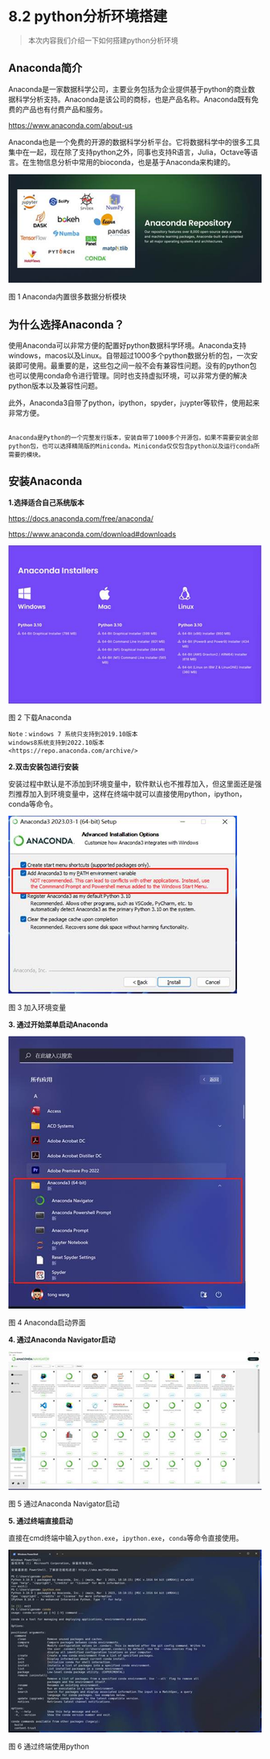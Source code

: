# 8.2 python分析环境搭建

> 本次内容我们介绍一下如何搭建python分析环境

##  Anaconda简介

Anaconda是一家数据科学公司，主要业务包括为企业提供基于python的商业数据科学分析支持。Anaconda是该公司的商标，也是产品名称。Anaconda既有免费的产品也有付费产品和服务。

<https://www.anaconda.com/about-us>

Anaconda也是一个免费的开源的数据科学分析平台。它将数据科学中的很多工具集中在一起，现在除了支持python之外，同事也支持R语言，Julia，Octave等语言。在生物信息分析中常用的bioconda，也是基于Anaconda来构建的。

![img](./a2.assets/clip_image002.jpg)

图 1 Anaconda内置很多数据分析模块

## 为什么选择Anaconda？

使用Anaconda可以非常方便的配置好python数据科学环境。Anaconda支持windows，macos以及Linux。自带超过1000多个python数据分析的包，一次安装即可使用。最重要的是，这些包之间一般不会有兼容性问题。没有的python包也可以使用conda命令进行管理。同时也支持虚拟环境，可以非常方便的解决python版本以及兼容性问题。

此外，Anaconda3自带了python，ipython，spyder，juypter等软件，使用起来非常方便。

```{note}

Anaconda是Python的一个完整发行版本，安装自带了1000多个开源包，如果不需要安装全部python包，也可以选择精简版的Miniconda。Miniconda仅仅包含python以及运行conda所需要的模块。
```



## 安装Anaconda

**1.选择适合自己系统版本**

<https://docs.anaconda.com/free/anaconda/>

<https://www.anaconda.com/download#downloads>

 

![图形用户界面, 文本  描述已自动生成](./a2.assets/clip_image004.jpg)

图 2 下载Anaconda

```{note}
Note：windows 7 系统只支持到2019.10版本
windows8系统支持到2022.10版本
<https://repo.anaconda.com/archive/>
```



 **2.双击安装包进行安装**

安装过程中默认是不添加到环境变量中，软件默认也不推荐加入，但这里面还是强烈推荐加入到环境变量中，这样在终端中就可以直接使用python，ipython，conda等命令。

![图形用户界面, 文本, 应用程序, 电子邮件  描述已自动生成](./a2.assets/clip_image006.jpg)

图 3 加入环境变量

 

**3. 通过开始菜单启动Anaconda**

![img](./a2.assets/clip_image008.jpg)

图 4 Anaconda启动界面

**4. 通过Anaconda Navigator启动**

![日历  描述已自动生成](./a2.assets/clip_image010.jpg)

图 5  通过Anaconda Navigator启动

**5. 通过终端直接启动**

直接在cmd终端中输入`python.exe`，`ipython.exe`，`conda`等命令直接使用。

![img](./a2.assets/clip_image012.jpg)

图 6 通过终端使用python